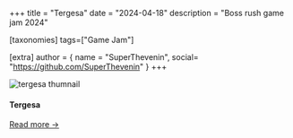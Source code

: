 +++
title = "Tergesa"
date = "2024-04-18"
description = "Boss rush game jam 2024"

[taxonomies]
tags=["Game Jam"]

[extra]
author = { name = "SuperThevenin", social= "https://github.com/SuperThevenin" }
+++

![tergesa thumnail](https://img.itch.zone/aW1nLzE0OTQzMzM0LnBuZw==/315x250%23c/iJfKH0.png?raw=true "tergesa thumnail")

#### Tergesa
[Read more ->](https://josiahmarchand.itch.io/tergesa)
